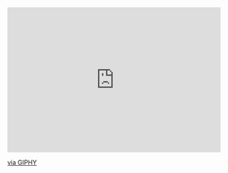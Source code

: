 <iframe src="https://giphy.com/embed/mlBDoVLOGidEc" width="480" height="326" style="" frameBorder="0" class="giphy-embed" allowFullScreen></iframe><p><a href="https://giphy.com/gifs/car-driving-mlBDoVLOGidEc">via GIPHY</a></p>
